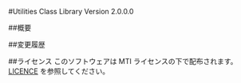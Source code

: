 #Utilities Class Library Version 2.0.0.0

##概要


##変更履歴


##ライセンス
このソフトウェアは MTI ライセンスの下で配布されます。  
[LICENCE](/LICENSE "LICENSE") を参照してください。
